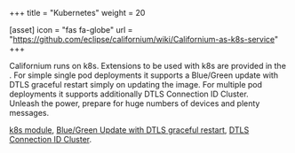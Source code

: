 +++
title = "Kubernetes"
weight = 20

[asset]
  icon = "fas fa-globe"
  url = "https://github.com/eclipse/californium/wiki/Californium-as-k8s-service"
+++

Californium runs on k8s. Extensions to be used with k8s are provided in the . For simple single pod deployments it supports a Blue/Green update with DTLS graceful restart simply on updating the image. For multiple pod deployments it supports additionally DTLS Connection ID Cluster.<br>
Unleash the power, prepare for huge numbers of devices and plenty messages.

[k8s module](https://github.com/eclipse/californium/tree/main/cf-utils/cf-cluster#californium-cf---k8s-support),
[Blue/Green Update with DTLS graceful restart](https://github.com/eclipse/californium/blob/main/cf-utils/cf-cluster/README.md#k8s-bluegreen-update-with-dtls-graceful-restart),
[DTLS Connection ID Cluster](https://github.com/eclipse/californium/blob/main/cf-utils/cf-cluster/README.md#californium-cf---k8s-built-in-support-for-dtls-connection-id-cluster).
